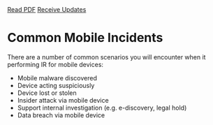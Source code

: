 <div class="cta-banner">
  <a class="cta-banner-pdf" href="https://info.nowsecure.com/IRforAndroidandiOS_PDFRequest.html">Read PDF<i class="fa fa-file-pdf-o"></i></a>
  <a class="cta-banner-update" href="https://info.nowsecure.com/IRforAndroidandiOS_Updates.html">Receive Updates<i class="fa fa-bell-o"></i></a>
</div>

# Common Mobile Incidents
There are a number of common scenarios you will encounter when it performing IR for mobile devices:

* Mobile malware discovered
* Device acting suspiciously
* Device lost or stolen
* Insider attack via mobile device
* Support internal investigation (e.g. e-discovery, legal hold) 
* Data breach via mobile device


